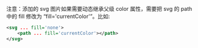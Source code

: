 注意：添加的 svg 图片如果需要动态继承父级 color 属性，需要把 svg 的 path 中的 fill 修改为 “fill='currentColor'”。比如:

```xml
<svg ... fill='none'>
    <path ... fill='currentColor'></path>
</svg>
```
